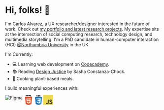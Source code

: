 # Hi, folks! 👋

I'm Carlos Alvarez, a UX researcher/designer interested in the future of work. Check out [my portfolio and latest research projects](https://carlosalvarez.org/). My expertise sits at the intersection of social computing research, technology design, and multimedia storytelling. I'm a PhD candidate in human-computer interaction (HCI) [@Northumbria University](https://northlab.uk/) in the UK. 

I'm Currently:

- 💻 Learning web development on [Codecademy](https://www.codecademy.com/).
- 📚 Reading [Design Justice](https://design-justice.pubpub.org/) by Sasha Constanza-Chock.
- 🌿 Cooking plant-based meals.

I build meaningful experiences with:

<img align="left" alt="Figma" width="60px" src="https://d33wubrfki0l68.cloudfront.net/fa0390288b13b22f4eaef7d23ae9d2b75eed5994/2fd5e/assets/images/content/figma-logo-thumb-m.svg">
<img align="left" alt="HTML5" width="32px" src="https://raw.githubusercontent.com/github/explore/master/topics/html/html.png" />
<img align="left" alt="CSS3" width="32px" src="https://raw.githubusercontent.com/github/explore/master/topics/css/css.png" />
<img align="left" alt="JavaScript" width="32px" src="https://raw.githubusercontent.com/github/explore/master/topics/javascript/javascript.png" />
